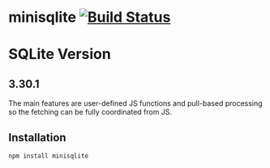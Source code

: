 # minisqlite [![Build Status](https://travis-ci.org/zhm/minisqlite.svg?branch=master)](https://travis-ci.org/zhm/minisqlite)

# SQLite Version

## 3.30.1

The main features are user-defined JS functions and pull-based processing so the fetching can be fully coordinated from JS.

## Installation

```sh
npm install minisqlite
```
